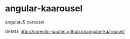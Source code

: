 angular-kaarousel
=================

angularJS carousel

DEMO: http://corentin-gautier.github.io/angular-kaarousel/
